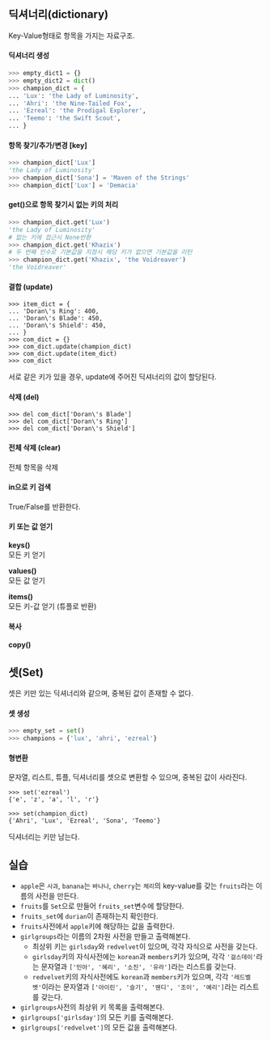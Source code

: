 ## 딕셔너리(dictionary)

Key-Value형태로 항목을 가지는 자료구조.


#### 딕셔너리 생성

```python
>>> empty_dict1 = {}
>>> empty_dict2 = dict()
>>> champion_dict = {
... 'Lux': 'the Lady of Luminosity',
... 'Ahri': 'the Nine-Tailed Fox',
... 'Ezreal': 'the Prodigal Explorer',
... 'Teemo': 'the Swift Scout',
... }
```

#### 항목 찾기/추가/변경 [key]

```python
>>> champion_dict['Lux']
'the Lady of Luminosity'
>>> champion_dict['Sona'] = 'Maven of the Strings'
>>> champion_dict['Lux'] = 'Demacia'
```

#### get()으로 항목 찾기시 없는 키의 처리

```python
>>> champion_dict.get('Lux')
'the Lady of Luminosity'
# 없는 키에 접근시 None반환
>>> champion_dict.get('Khazix')
# 두 번째 인수로 기본값을 지정시 해당 키가 없으면 기본값을 리턴
>>> champion_dict.get('Khazix', 'the Voidreaver')
'the Voidreaver'
```

#### 결합 (update)

```
>>> item_dict = {
... 'Doran\'s Ring': 400,
... 'Doran\'s Blade': 450,
... 'Doran\'s Shield': 450,
... }
>>> com_dict = {}
>>> com_dict.update(champion_dict)
>>> com_dict.update(item_dict)
>>> com_dict
```

서로 같은 키가 있을 경우, update에 주어진 딕셔너리의 값이 할당된다.

#### 삭제 (del)

```
>>> del com_dict['Doran\'s Blade']
>>> del com_dict['Doran\'s Ring']
>>> del com_dict['Doran\'s Shield']
```

#### 전체 삭제 (clear)

전체 항목을 삭제

#### in으로 키 검색

True/False를 반환한다.

#### 키 또는 값 얻기

**keys()**  
모든 키 얻기

**values()**  
모든 값 얻기

**items()**  
모든 키-값 얻기 (튜플로 반환)

#### 복사

**copy()**  

## 셋(Set)

셋은 키만 있는 딕셔너리와 같으며, 중복된 값이 존재할 수 없다.


#### 셋 생성

```python
>>> empty_set = set()
>>> champions = {'lux', 'ahri', 'ezreal'}
```

#### 형변환

문자열, 리스트, 튜플, 딕셔너리를 셋으로 변환할 수 있으며, 중복된 값이 사라진다.

```
>>> set('ezreal')
{'e', 'z', 'a', 'l', 'r'}
```

```
>>> set(champion_dict)
{'Ahri', 'Lux', 'Ezreal', 'Sona', 'Teemo'}
```
딕셔너리는 키만 남는다.

## 실습

- `apple`은 `사과`, `banana`는 `바나나`, `cherry`는 `체리`의 key-value를 갖는 `fruits`라는 이름의 사전을 만든다.
- `fruits`를 `Set`으로 만들어 `fruits_set`변수에 할당한다.
- `fruits_set`에 `durian`이 존재하는지 확인한다.
- `fruits`사전에서 `apple`키에 해당하는 값을 출력한다.
- `girlgroups`라는 이름의 2차원 사전을 만들고 출력해본다.
	- 최상위 키는 `girlsday`와 `redvelvet`이 있으며, 각각 자식으로 사전을 갖는다.
	- `girlsday`키의 자식사전에는  `korean`과 `members`키가 있으며, 각각 `'걸스데이'`라는 문자열과 `['민아', '혜리', '소진', '유라']`라는 리스트를 갖는다.
	- `redvelvet`키의 자식사전에도 `korean`과 `members`키가 있으며, 각각 `'레드벨벳'`이라는 문자열과 `['아이린', '슬기', '웬디', '조이', '예리']`라는 리스트를 갖는다.
- `girlgroups`사전의 최상위 키 목록을 출력해본다.
- `girlgroups['girlsday']`의 모든 키를 출력해본다.
- `girlgroups['redvelvet']`의 모든 값을 출력해본다.